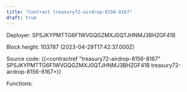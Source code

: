```yaml
---
title: "Contract treasury72-airdrop-8156-8167"
draft: true
---
```

Deployer: SPSJKYPMTTG6F1WVGQGZMXJ0QTJHNMJ3BHZGF41B


 



Block height: 103787 (2023-04-29T17:42:37.000Z)

Source code: {{<contractref "treasury72-airdrop-8156-8167" SPSJKYPMTTG6F1WVGQGZMXJ0QTJHNMJ3BHZGF41B treasury72-airdrop-8156-8167>}}

Functions:


